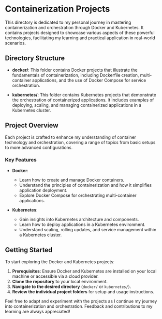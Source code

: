 # Containerization Projects

This directory is dedicated to my personal journey in mastering containerization and orchestration through Docker and Kubernetes. It contains projects designed to showcase various aspects of these powerful technologies, facilitating my learning and practical application in real-world scenarios.

## Directory Structure

- **docker/**: This folder contains Docker projects that illustrate the fundamentals of containerization, including Dockerfile creation, multi-container applications, and the use of Docker Compose for service orchestration.
  
- **kubernetes/**: This folder contains Kubernetes projects that demonstrate the orchestration of containerized applications. It includes examples of deploying, scaling, and managing containerized applications in a Kubernetes cluster.

## Project Overview

Each project is crafted to enhance my understanding of container technology and orchestration, covering a range of topics from basic setups to more advanced configurations.

### Key Features

- **Docker**:
  - Learn how to create and manage Docker containers.
  - Understand the principles of containerization and how it simplifies application deployment.
  - Explore Docker Compose for orchestrating multi-container applications.

- **Kubernetes**:
  - Gain insights into Kubernetes architecture and components.
  - Learn how to deploy applications in a Kubernetes environment.
  - Understand scaling, rolling updates, and service management within a Kubernetes cluster.

## Getting Started

To start exploring the Docker and Kubernetes projects:

1. **Prerequisites**: Ensure Docker and Kubernetes are installed on your local machine or accessible via a cloud provider.
2. **Clone the repository** to your local environment.
3. **Navigate to the desired directory** (`docker/` or `kubernetes/`).
4. **Review the individual project folders** for setup and usage instructions.

Feel free to adapt and experiment with the projects as I continue my journey into containerization and orchestration. Feedback and contributions to my learning are always appreciated!
